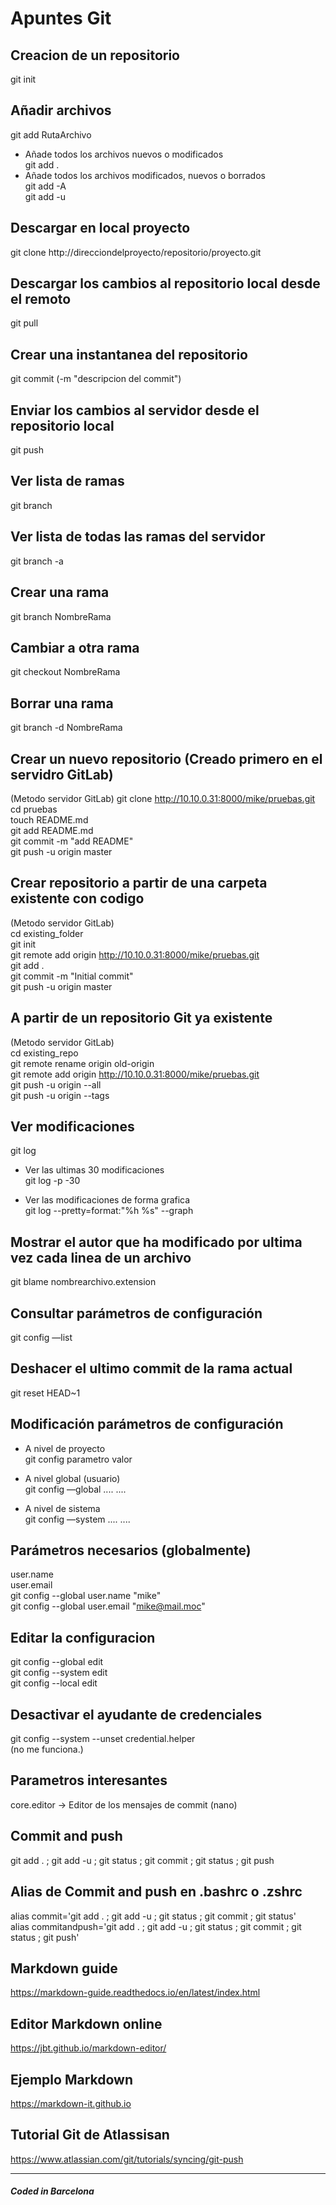 # Apuntes Git

## Creacion de un repositorio
git init  

## Añadir archivos
git add RutaArchivo  
- Añade todos los archivos nuevos o modificados  
    git add .  
- Añade todos los archivos modificados, nuevos o borrados  
    git add -A  
    git add -u  

## Descargar en local proyecto
git clone http://direcciondelproyecto/repositorio/proyecto.git  

## Descargar los cambios al repositorio local desde el remoto
git pull  

## Crear una instantanea del repositorio
git commit (-m "descripcion del commit")  

## Enviar los cambios al servidor desde el repositorio local
git push  

## Ver lista de ramas
git branch  
## Ver lista de todas las ramas del servidor
git branch -a  

## Crear una rama
git branch NombreRama  

## Cambiar a otra rama
git checkout NombreRama  

## Borrar una rama
git branch -d NombreRama  

## Crear un nuevo repositorio (Creado primero en el servidro GitLab)
(Metodo servidor GitLab)
git clone http://10.10.0.31:8000/mike/pruebas.git  
cd pruebas  
touch README.md  
git add README.md  
git commit -m "add README"  
git push -u origin master  

## Crear repositorio a partir de una carpeta existente con codigo
(Metodo servidor GitLab)  
cd existing_folder  
git init  
git remote add origin http://10.10.0.31:8000/mike/pruebas.git  
git add .  
git commit -m "Initial commit"  
git push -u origin master  

## A partir de un repositorio Git ya existente
(Metodo servidor GitLab)  
cd existing_repo  
git remote rename origin old-origin  
git remote add origin http://10.10.0.31:8000/mike/pruebas.git  
git push -u origin --all  
git push -u origin --tags  

## Ver modificaciones
git log  
- Ver las ultimas 30 modificaciones  
    git log -p -30  

- Ver las modificaciones de forma grafica  
    git log --pretty=format:"%h %s" --graph  

## Mostrar el autor que ha modificado por ultima vez cada linea de un archivo
git blame nombrearchivo.extension  

## Consultar parámetros de configuración
git config —list  

## Deshacer el ultimo commit de la rama actual
git reset HEAD~1  

## Modificación parámetros de configuración
- A nivel de proyecto  
    git config parametro valor  

- A nivel global (usuario)  
    git config —global .... ....  

- A nivel de sistema  
    git config —system  .... ....  

## Parámetros necesarios (globalmente)
user.name  
user.email  
git config --global user.name "mike"  
git config --global user.email "mike@mail.moc"  

## Editar la configuracion  
git config --global edit  
git config --system edit  
git config --local edit  


## Desactivar el ayudante de credenciales  
git config --system --unset credential.helper  
(no me funciona.)

## Parametros interesantes
core.editor -> Editor de los mensajes de commit (nano)  

## Commit and push
git add . ; git add -u ; git status ; git commit ; git status ; git push  

## Alias de Commit and push en .bashrc o .zshrc
alias commit='git add . ; git add -u ; git status ; git commit ; git status'  
alias commitandpush='git add . ; git add -u ; git status ; git commit ; git status ; git push'  
  
## Markdown guide  
https://markdown-guide.readthedocs.io/en/latest/index.html

## Editor Markdown online
https://jbt.github.io/markdown-editor/

## Ejemplo Markdown
https://markdown-it.github.io

## Tutorial Git de Atlassisan
https://www.atlassian.com/git/tutorials/syncing/git-push


---
##### Coded in Barcelona  
<!--
Coded with ❤️ in Barcelona 
##### Deployed in [![GitHub](https://github.githubassets.com/images/icons/emoji/octocat.png)](https://github.com)
-->